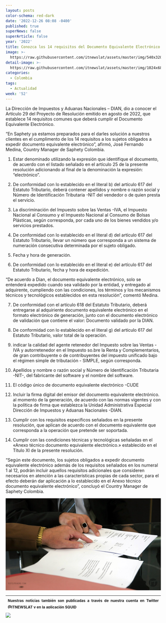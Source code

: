 ```yaml
---
layout: posts
color-schema: red-dark
date: '2022-12-26 08:08 -0400'
published: true
superNews: false
superArticle: false
year: '2022'
title: Conozca los 14 requisitos del Documento Equivalente Electrónico para el 2023
image: >-
  https://raw.githubusercontent.com/itnewslat/assets/master/img/540x320/Documento-p.jpg
detail-image: >-
  https://raw.githubusercontent.com/itnewslat/assets/master/img/1024x680/Documento-g.jpg
categories:
  - Colombia
tags:
  - Actualidad
week: '52'
---
```

La Dirección de Impuestos y Aduanas Nacionales – DIAN, dio a conocer el Artículo 29 del Proyecto de Resolución emitido en agosto de 2022, que establece 14 requisitos comunes que deberá cumplir el Documento Equivalente Electrónico.

“En Saphety ya estamos preparados para el darles solución a nuestros clientes en el cumplimento de los 14 requisitos a los sujetos obligados a expedir documento equivalente electrónico”, afirmó, José Fernando Medina, Country Manager de Saphety Colombia.

1. Estar denominado utilizando la expresión que identifique el documento, de acuerdo con el listado señalado en el artículo 25 de la presente resolución adicionando al final de la denominación la expresión: “electrónico”.

2. De conformidad con lo establecido en el literal b) del artículo 617 del Estatuto Tributario, deberá contener apellidos y nombre o razón social y Número de Identificación Tributaria -NIT del vendedor o de quien presta el servicio.

3. La discriminación del Impuesto sobre las Ventas -IVA, el Impuesto Nacional al Consumo y el Impuesto Nacional al Consumo de Bolsas Plásticas, según corresponda, por cada uno de los bienes vendidos y/o servicios prestados.

4. De conformidad con lo establecido en el literal d) del artículo 617 del Estatuto Tributario, llevar un número que corresponda a un sistema de numeración consecutiva determinada por el sujeto obligado.

5. Fecha y hora de generación.

6. De conformidad con lo establecido en el literal e) del artículo 617 del Estatuto Tributario, fecha y hora de expedición.

“De acuerdo a Dian, el documento equivalente electrónico, solo se entenderá expedido cuando sea validado por la entidad, y entregado al adquirente, cumpliendo con las condiciones, los términos y los mecanismos técnicos y tecnológicos establecidos en esta resolución”, comentó Medina.

7. De conformidad con el artículo 618 del Estatuto Tributario, deberá entregarse al adquiriente documento equivalente electrónico en el formato electrónico de generación, junto con el documento electrónico de validación que contiene el valor: Documento validado por la DIAN.

8. De conformidad con lo establecido en el literal g) del artículo 617 del Estatuto Tributario, valor total de la operación.

9. indicar la calidad del agente retenedor del Impuesto sobre las Ventas -IVA y autorretenedor en el Impuesto so.bre la Renta y Complementarios, de gran contribuyente o de contribuyentes del impuesto unificado bajo el régimen simple de tributación - SIMPLE, según corresponda.

10. Apellidos y nombre o razón social y Número de Identificación Tributaria -NIT-, del fabricante del software y el nombre del software.

11. El código único de documento equivalente electrónico -CUDE

12. Incluir la firma digital del emisor del documento equivalente electrónico. al momento de la generación, de acuerdo con las normas vigentes y con la política de firma que establezca la Unidad Administrativa Especial Dirección de Impuestos y Aduanas Nacionales -DIAN.

13. Cumplir con los requisitos específicos señalados en la presente resolución, que aplican de acuerdo con el documento equivalente que corresponda a la operación que pretende ser soportada.

14. Cumplir con las condiciones técnicas y tecnológicas señaladas en el «Anexo técnico documento equivalente electrónico.» establecido en el Título XI de la presente resolución.

“Según este documento, los sujetos obligados a expedir documento equivalente electrónico además de los requisitos señalados en los numeral 1 al 12, podrán incluir aquellos requisitos adicionales que consideren necesarios en atención a las características propias de cada sector, para el efecto deberán dar aplicación a lo establecido en el Anexo técnico documento equivalente electrónico”, concluyó el Country Manager de Saphety Colombia.

![](https://raw.githubusercontent.com/itnewslat/assets/master/img/540x320/Documento-p.jpg)

<table style="height: 42px;" width="569">
<tbody>
<tr>
<td style="text-align: justify;"><sub><strong>Nuestras noticias también son publicadas a través de nuestra cuenta en Twitter <a href="https://twitter.com/itnewslat?lang=es">@ITNEWSLAT</a> y en la aplicación <a href="https://squidapp.co/en/">SQUID</a></strong></sub></td>
</tr>
</tbody>
</table>

<img src="https://tracker.metricool.com/c3po.jpg?hash=56f88a41e39ab42c063cc51676587a04"/>
